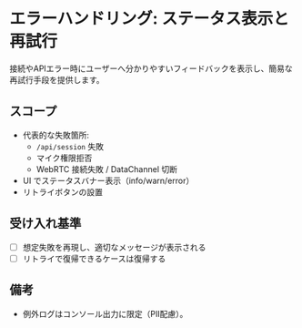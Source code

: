 # エラーハンドリング: ステータス表示と再試行

接続やAPIエラー時にユーザーへ分かりやすいフィードバックを表示し、簡易な再試行手段を提供します。

## スコープ
- 代表的な失敗箇所:
  - `/api/session` 失敗
  - マイク権限拒否
  - WebRTC 接続失敗 / DataChannel 切断
- UI でステータスバナー表示（info/warn/error）
- リトライボタンの設置

## 受け入れ基準
- [ ] 想定失敗を再現し、適切なメッセージが表示される
- [ ] リトライで復帰できるケースは復帰する

## 備考
- 例外ログはコンソール出力に限定（PII配慮）。

